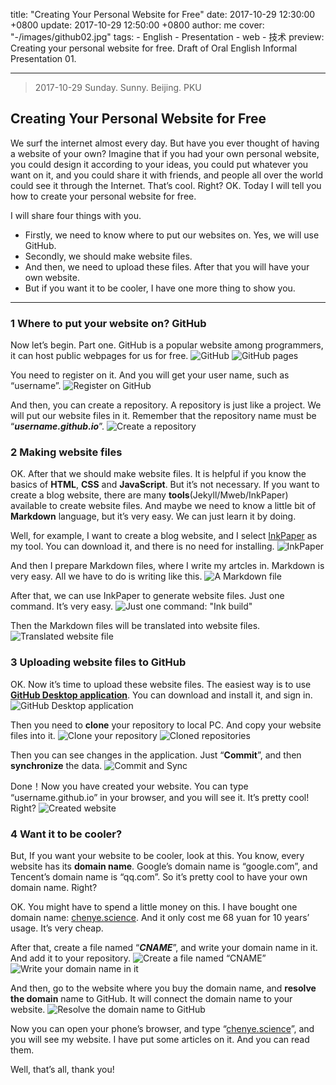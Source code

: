 title: "Creating Your Personal Website for Free"
date: 2017-10-29 12:30:00 +0800
update: 2017-10-29 12:50:00 +0800
author: me
cover: "-/images/github02.jpg"
tags:
    - English
    - Presentation
    - web
    - 技术
preview: Creating your personal website for free. Draft of Oral English Informal Presentation 01.

---

> 2017-10-29 Sunday. Sunny. Beijing. PKU

## Creating Your Personal Website for Free ##

We surf the internet almost every day. But have you ever thought of having a website of your own? Imagine that if you had your own personal website, you could design it according to your ideas, you could put whatever you want on it, and you could share it with friends, and people all over the world could see it through the Internet. That’s cool. Right? OK. Today I will tell you how to create your personal website for free. 

I will share four things with you. 

- Firstly, we need to know where to put our websites on. Yes, we will use GitHub. 
- Secondly, we should make website files. 
- And then, we need to upload these files. After that you will have your own website. 
- But if you want it to be cooler, I have one more thing to show you.

---

### 1 Where to put your website on? GitHub ###

Now let’s begin. Part one. GitHub is a popular website among programmers, it can host public webpages for us for free.
![GitHub](./images/github01.jpg)
![GitHub pages](./images/github02.jpg)

 You need to register on it. And you will get your user name, such as “username”. 
![Register on GitHub](./images/github03.jpg)

And then, you can create a repository. A repository is just like a project. We will put our website files in it. Remember that the repository name must be “***username.github.io***”. 
![Create a repository](./images/github04.jpg)

### 2 Making website files ###
OK. After that we should make website files. It is helpful if you know the basics of **HTML**, **CSS** and **JavaScript**. But it’s not necessary. If you want to create a blog website, there are many **tools**(Jekyll/Mweb/InkPaper) available to create website files. And maybe we need to know a little bit of **Markdown** language, but it’s very easy. We can just learn it by doing.

Well, for example, I want to create a blog website, and I select [InkPaper](http://www.chole.io/) as my tool. You can download it, and there is no need for installing. 
![InkPaper](./images/inkpaper01.jpg)

And then I prepare Markdown files, where I write my artcles in. Markdown is very easy. All we have to do is writing like this. 
![A Markdown file](./images/markdown01.jpg)

After that, we can use InkPaper to generate website files. Just one command. It’s very easy. 
![Just one command: "Ink build"](./images/inkpaper05.jpg)

Then the Markdown files will be translated into website files.
![Translated website file](./images/inkpaper07.jpg)

### 3 Uploading website files to GitHub ###

OK. Now it’s time to upload these website files. The easiest way is to use [**GitHub Desktop application**](https://desktop.github.com/). You can download and install it, and sign in. 
![GitHub Desktop application](./images/github-desktop01.jpg)

Then you need to **clone** your repository to local PC. And copy your website files into it. 
![Clone your repository](./images/github-desktop02.jpg)
![Cloned repositories](./images/github-desktop03.jpg)

Then you can see changes in the application. Just “**Commit**”, and then **synchronize** the data. 
![Commit and Sync](./images/github-desktop04.jpg)

Done！Now you have created your website. You can type “username.github.io” in your browser, and you will see it. It’s pretty cool! Right?
![Created website](./images/my-website01.jpg)

### 4 Want it to be cooler? ###
But, If you want your website to be cooler, look at this. You know, every website has its **domain name**. Google’s domain name is “google.com”, and Tencent’s domain name is “qq.com”. So it’s pretty cool to have your own domain name. Right? 

OK. You might have to spend a little money on this. I have bought one domain name: [chenye.science](http://chenye.science). And it only cost me 68 yuan for 10 years’ usage. It’s very cheap. 

After that, create a file named “***CNAME***”, and write your domain name in it. And add it to your repository.
![Create a file named “CNAME”](./images/domain-name01.jpg)
![Write your domain name in it](./images/domain-name02.jpg)

And then, go to the website where you buy the domain name, and **resolve the domain** name to GitHub. It will connect the domain name to your website.
![Resolve the domain name to GitHub](./images/domain-name03.jpg)

Now you can open your phone’s browser, and type “[chenye.science](http://chenye.science)”, and you will see my website. I have put some articles on it. And you can read them.

Well, that’s all, thank you!
